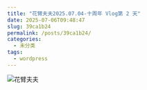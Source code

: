 ```yaml
---
title: "花臂夫夫2025.07.04-十周年 Vlog第 2 天"
date: 2025-07-06T09:48:47
slug: 39ca1b24
permalink: /posts/39ca1b24/
categories:
  - 未分类
tags:
  - wordpress
---
```


![花臂夫夫](/images/wp/39ca1b24-d7a0e551.jpg)
